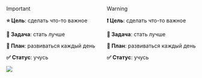 <div style="display: flex; justify-content: space-between;">

> [!IMPORTANT]
> **⭐ Цель**: сделать что-то важное
> 
> **📃 Задача**: стать лучше
>
> **📝 План**: развиваться каждый день
>
> **✅ Статус**: учусь

<br>

> [!WARNING]
> **❗ Цель**: сделать что-то важное
> 
> **📃 Задача**: стать лучше
>
> **📝 План**: развиваться каждый день
>
> **✅ Статус**: учусь

</div>

<picture>
  <source
    srcset="https://github-readme-stats.vercel.app/api?username=voronov-nikita&show_icons=true&theme=dark"
    media="(prefers-color-scheme: dark)"
  />
  <source
    srcset="https://github-readme-stats.vercel.app/api?username=voronov-nikita&show_icons=true"
    media="(prefers-color-scheme: light), (prefers-color-scheme: no-preference)"
  />
  <img src="https://github-readme-stats.vercel.app/api?username=voronov-nikita&show_icons=true" />
</picture>